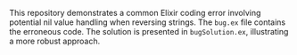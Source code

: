 This repository demonstrates a common Elixir coding error involving potential nil value handling when reversing strings.  The `bug.ex` file contains the erroneous code.  The solution is presented in `bugSolution.ex`, illustrating a more robust approach.